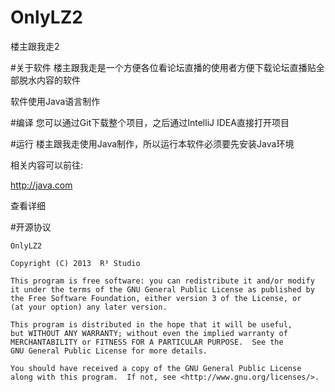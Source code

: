 OnlyLZ2
=======

楼主跟我走2

#关于软件
楼主跟我走是一个方便各位看论坛直播的使用者方便下载论坛直播贴全部脱水内容的软件

软件使用Java语言制作

#编译
您可以通过Git下载整个项目，之后通过IntelliJ IDEA直接打开项目

#运行
楼主跟我走使用Java制作，所以运行本软件必须要先安装Java环境

相关内容可以前往:

http://java.com

查看详细

#开源协议

    OnlyLZ2

    Copyright (C) 2013  R³ Studio

    This program is free software: you can redistribute it and/or modify
    it under the terms of the GNU General Public License as published by
    the Free Software Foundation, either version 3 of the License, or
    (at your option) any later version.

    This program is distributed in the hope that it will be useful,
    but WITHOUT ANY WARRANTY; without even the implied warranty of
    MERCHANTABILITY or FITNESS FOR A PARTICULAR PURPOSE.  See the
    GNU General Public License for more details.

    You should have received a copy of the GNU General Public License
    along with this program.  If not, see <http://www.gnu.org/licenses/>.
